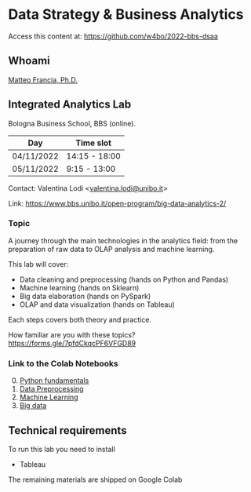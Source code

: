 # Data Strategy & Business Analytics

Access this content at: https://github.com/w4bo/2022-bbs-dsaa

## Whoami 

[Matteo Francia, Ph.D.](https://www.unibo.it/sitoweb/m.francia/en)

## Integrated Analytics Lab

Bologna Business School, BBS (online).

| Day |Time slot|
|---|---|
|04/11/2022|14:15 - 18:00|
|05/11/2022|9:15 - 13:00|


Contact: Valentina Lodi \<valentina.lodi@unibo.it\>

Link: https://www.bbs.unibo.it/open-program/big-data-analytics-2/

### Topic

A journey through the main technologies in the analytics field: from the preparation of raw data to OLAP analysis and machine learning.

This lab will cover:

- Data cleaning and preprocessing (hands on Python and Pandas)
- Machine learning (hands on Sklearn)
- Big data elaboration (hands on PySpark)
- OLAP and data visualization (hands on Tableau)

Each steps covers both theory and practice. 

How familiar are you with these topics? 
https://forms.gle/7pfdCkqcPF6VFGD89

### Link to the Colab Notebooks

0. [Python fundamentals](https://colab.research.google.com/drive/1q99ZnSq-khatJkH0lDHfWYf_SHPJzH3E?usp=sharing)
0. [Data Preprocessing](https://colab.research.google.com/drive/1y4CHiGRL7Ue_oa7FU98uXnolEL8zx7RL?usp=sharing)
0. [Machine Learning](https://colab.research.google.com/drive/1PEgZV8aehZwT_Ze_3z6gAQUQxc5SGnRD?usp=sharing)
0. [Big data](https://colab.research.google.com/drive/1iuQK5lj8PAccLKcWAktRsrJh8o6WQuyE?usp=sharing)

## Technical requirements

To run this lab you need to install
- Tableau

The remaining materials are shipped on Google Colab
